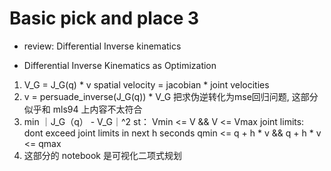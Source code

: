 # Basic pick and place 3

- review:
Differential Inverse kinematics

- Differential Inverse Kinematics as Optimization 
1. V_G = J_G(q) * v
spatial velocity = jacobian * joint velocities
2. v = persuade_inverse(J_G(q)) * V_G  把求伪逆转化为mse回归问题, 这部分似乎和 mls94 上内容不太符合
3. min ｜J_G（q） - V_G｜^2 
st： Vmin <= V && V <= Vmax
joint limits: dont exceed joint limits in next h seconds
qmin <= q + h * v && q + h * v <= qmax
4. 这部分的 notebook 是可视化二项式规划 